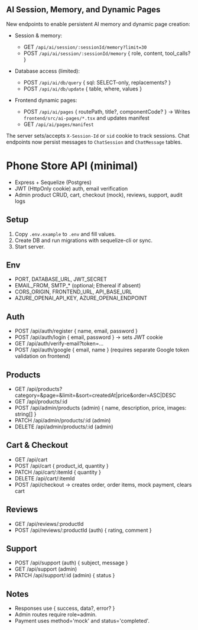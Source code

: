 ## AI Session, Memory, and Dynamic Pages

New endpoints to enable persistent AI memory and dynamic page creation:

- Session & memory:
	- GET `/api/ai/session/:sessionId/memory?limit=30`
	- POST `/api/ai/session/:sessionId/memory` { role, content, tool_calls? }

- Database access (limited):
	- POST `/api/ai/db/query` { sql: SELECT-only, replacements? }
	- POST `/api/ai/db/update` { table, where, values }

- Frontend dynamic pages:
	- POST `/api/ai/pages` { routePath, title?, componentCode? } -> Writes `frontend/src/ai-pages/*.tsx` and updates manifest
	- GET `/api/ai/pages/manifest`

The server sets/accepts `X-Session-Id` or `sid` cookie to track sessions. Chat endpoints now persist messages to `ChatSession` and `ChatMessage` tables.

# Phone Store API (minimal)

- Express + Sequelize (Postgres)
- JWT (HttpOnly cookie) auth, email verification
- Admin product CRUD, cart, checkout (mock), reviews, support, audit logs

## Setup

1. Copy `.env.example` to `.env` and fill values.
2. Create DB and run migrations with sequelize-cli or sync.
3. Start server.

## Env

- PORT, DATABASE_URL, JWT_SECRET
- EMAIL_FROM, SMTP_* (optional; Ethereal if absent)
- CORS_ORIGIN, FRONTEND_URL, API_BASE_URL
- AZURE_OPENAI_API_KEY, AZURE_OPENAI_ENDPOINT

## Auth

- POST /api/auth/register { name, email, password }
- POST /api/auth/login { email, password } -> sets JWT cookie
- GET  /api/auth/verify-email?token=...
- POST /api/auth/google { email, name } (requires separate Google token validation on frontend)

## Products

- GET /api/products?category=&page=&limit=&sort=createdAt|price&order=ASC|DESC
- GET /api/products/:id
- POST /api/admin/products (admin) { name, description, price, images: string[] }
- PATCH /api/admin/products/:id (admin)
- DELETE /api/admin/products/:id (admin)

## Cart & Checkout

- GET /api/cart
- POST /api/cart { product_id, quantity }
- PATCH /api/cart/:itemId { quantity }
- DELETE /api/cart/:itemId
- POST /api/checkout -> creates order, order items, mock payment, clears cart

## Reviews

- GET /api/reviews/:productId
- POST /api/reviews/:productId (auth) { rating, comment }

## Support

- POST /api/support (auth) { subject, message }
- GET  /api/support (admin)
- PATCH /api/support/:id (admin) { status }

## Notes

- Responses use { success, data?, error? }
- Admin routes require role=admin.
- Payment uses method='mock' and status='completed'.